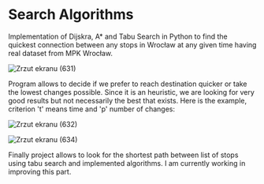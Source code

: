 # Search Algorithms

Implementation of Dijskra, A* and Tabu Search in Python to find the quickest connection between any stops in Wrocław at any given time
having real dataset from MPK Wrocław.

![Zrzut ekranu (631)](https://user-images.githubusercontent.com/100850964/231619623-f41252d1-e193-4b97-a040-974eeb03a5ac.png)

Program allows to decide if we prefer to reach destination quicker or take the lowest changes possible. Since it is an heuristic, we are looking for very good results but not necessarily the best that exists. Here is the example, criterion 't' means time and 'p' number of changes:

![Zrzut ekranu (632)](https://user-images.githubusercontent.com/100850964/231619864-6c1cc038-f7b9-4faf-a9db-074ba3d49a9b.png)

![Zrzut ekranu (634)](https://user-images.githubusercontent.com/100850964/231619868-396faab7-ab98-4ea9-bd34-73bed4829a25.png)

Finally project allows to look for the shortest path between list of stops using tabu search and implemented algorithms. I am currently working in improving this part.
